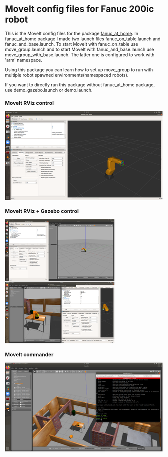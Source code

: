 # MoveIt config files for Fanuc 200ic robot

This is the MoveIt config files for the package [fanuc_at_home](https://github.com/IsuruKalhara/ros_fanuc_at_home). In fanuc_at_home package I made two launch files fanuc_on_table.launch and fanuc_and_base.launch. 
To start MoveIt with fanuc_on_table use move_group.launch and to start MoveIt with fanuc_and_base.launch use move_group_with_base.launch. The latter one is configured to work with 'arm' namespace.

Using this package you can learn how to set up move_group to run with multiple robot spawned environments(namespaced robots). 

If you want to directly run this package without fanuc_at_home package, use demo_gazebo.launch or demo.launch. 

### MoveIt RViz control
<img src="images/rviz.png" width = "700">

### MoveIt RViz + Gazebo control
<img src="images/gazebo.png" width = "350"> <img src="images/fanuc_rviz.png" width = "350">

### MoveIt commander 
<img src="images/commander.png" width = "700">
